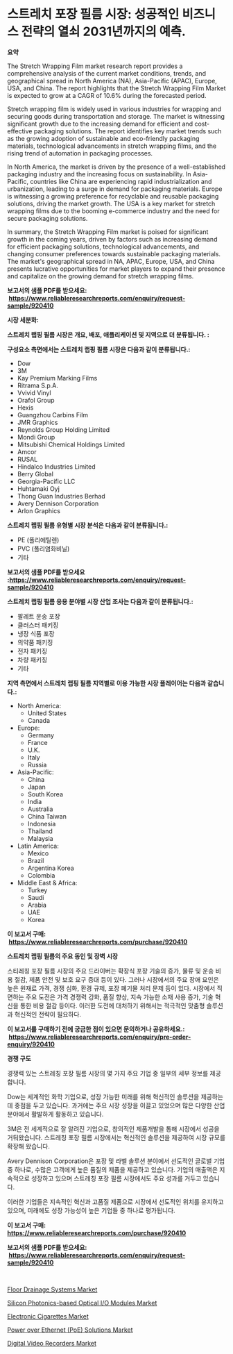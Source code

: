 <p><h1>스트레치 포장 필름 시장: 성공적인 비즈니스 전략의 열쇠 2031년까지의 예측.</h1></p><p><strong>요약</strong></p>
<p><p>The Stretch Wrapping Film market research report provides a comprehensive analysis of the current market conditions, trends, and geographical spread in North America (NA), Asia-Pacific (APAC), Europe, USA, and China. The report highlights that the Stretch Wrapping Film Market is expected to grow at a CAGR of 10.6% during the forecasted period.</p><p>Stretch wrapping film is widely used in various industries for wrapping and securing goods during transportation and storage. The market is witnessing significant growth due to the increasing demand for efficient and cost-effective packaging solutions. The report identifies key market trends such as the growing adoption of sustainable and eco-friendly packaging materials, technological advancements in stretch wrapping films, and the rising trend of automation in packaging processes.</p><p>In North America, the market is driven by the presence of a well-established packaging industry and the increasing focus on sustainability. In Asia-Pacific, countries like China are experiencing rapid industrialization and urbanization, leading to a surge in demand for packaging materials. Europe is witnessing a growing preference for recyclable and reusable packaging solutions, driving the market growth. The USA is a key market for stretch wrapping films due to the booming e-commerce industry and the need for secure packaging solutions.</p><p>In summary, the Stretch Wrapping Film market is poised for significant growth in the coming years, driven by factors such as increasing demand for efficient packaging solutions, technological advancements, and changing consumer preferences towards sustainable packaging materials. The market's geographical spread in NA, APAC, Europe, USA, and China presents lucrative opportunities for market players to expand their presence and capitalize on the growing demand for stretch wrapping films.</p></p>
<p><strong>보고서의 샘플 PDF를 받으세요: &nbsp;<a href="https://www.reliableresearchreports.com/enquiry/request-sample/920410">https://www.reliableresearchreports.com/enquiry/request-sample/920410</a></strong></p>
<p><strong>시장 세분화:</strong></p>
<p><strong> 스트레치 랩핑 필름 시장은 개요, 배포, 애플리케이션 및 지역으로 더 분류됩니다. :</strong></p>
<p><strong>구성요소 측면에서는 스트레치 랩핑 필름 시장은 다음과 같이 분류됩니다.:</strong></p>
<p><ul><li>Dow</li><li>3M</li><li>Kay Premium Marking Films</li><li>Ritrama S.p.A.</li><li>Vvivid Vinyl</li><li>Orafol Group</li><li>Hexis</li><li>Guangzhou Carbins Film</li><li>JMR Graphics</li><li>Reynolds Group Holding Limited</li><li>Mondi Group</li><li>Mitsubishi Chemical Holdings Limited</li><li>Amcor</li><li>RUSAL</li><li>Hindalco Industries Limited</li><li>Berry Global</li><li>Georgia-Pacific LLC</li><li>Huhtamaki Oyj</li><li>Thong Guan Industries Berhad</li><li>Avery Dennison Corporation</li><li>Arlon Graphics</li></ul></p>
<p><strong> 스트레치 랩핑 필름 유형별 시장 분석은 다음과 같이 분류됩니다.:</strong></p>
<p><ul><li>PE (폴리에틸렌)</li><li>PVC (폴리염화비닐)</li><li>기타</li></ul></p>
<p><strong>보고서의 샘플 PDF를 받으세요 :<a href="https://www.reliableresearchreports.com/enquiry/request-sample/920410">https://www.reliableresearchreports.com/enquiry/request-sample/920410</a></strong></p>
<p><strong> 스트레치 랩핑 필름 응용 분야별 시장 산업 조사는 다음과 같이 분류됩니다.:</strong></p>
<p><ul><li>팔레트 운송 포장</li><li>클러스터 패키징</li><li>냉장 식품 포장</li><li>의약품 패키징</li><li>전자 패키징</li><li>차량 패키징</li><li>기타</li></ul></p>
<p><strong>지역 측면에서 스트레치 랩핑 필름 지역별로 이용 가능한 시장 플레이어는 다음과 같습니다.:</strong></p>
<p><ul>
    <li>
        North America:
        <ul>
            <li>United States</li>
            <li>Canada</li>
        </ul>
    </li>
    <li>
        Europe:
        <ul>
            <li>Germany</li>
            <li>France</li>
            <li>U.K.</li>
            <li>Italy</li>
            <li>Russia</li>
        </ul>
    </li>
    <li>
        Asia-Pacific:
        <ul>
            <li>China</li>
            <li>Japan</li>
            <li>South Korea</li>
            <li>India</li>
            <li>Australia</li>
            <li>China Taiwan</li>
            <li>Indonesia</li>
            <li>Thailand</li>
            <li>Malaysia</li>
        </ul>
    </li>
    <li>
        Latin America:
        <ul>
            <li>Mexico</li>
            <li>Brazil</li>
            <li>Argentina Korea</li>
            <li>Colombia</li>
        </ul>
    </li>
    <li>
        Middle East & Africa:
        <ul>
            <li>Turkey</li>
            <li>Saudi</li>
            <li>Arabia</li>
            <li>UAE</li>
            <li>Korea</li>
        </ul>
    </li>
    </ul></p>
<p><strong>이 보고서 구매: &nbsp;<a href="https://www.reliableresearchreports.com/purchase/920410">https://www.reliableresearchreports.com/purchase/920410</a></strong></p>
<p><strong>스트레치 랩핑 필름의 주요 동인 및 장벽 시장</strong></p>
<p><p>스티레칭 포장 필름 시장의 주요 드라이버는 확장식 포장 기술의 증가, 물류 및 운송 비용 절감, 제품 안전 및 보호 요구 증대 등이 있다. 그러나 시장에서의 주요 장애 요인은 높은 원재료 가격, 경쟁 심화, 환경 규제, 포장 폐기물 처리 문제 등이 있다. 시장에서 직면하는 주요 도전은 가격 경쟁력 강화, 품질 향상, 지속 가능한 소재 사용 증가, 기술 혁신을 통한 비용 절감 등이다. 이러한 도전에 대처하기 위해서는 적극적인 맞춤형 솔루션과 혁신적인 전략이 필요하다.</p></p>
<p><strong>이 보고서를 구매하기 전에 궁금한 점이 있으면 문의하거나 공유하세요.: &nbsp;<a href="https://www.reliableresearchreports.com/enquiry/pre-order-enquiry/920410">https://www.reliableresearchreports.com/enquiry/pre-order-enquiry/920410</a></strong></p>
<p><strong>경쟁 구도</strong></p>
<p><p>경쟁력 있는 스트레칭 포장 필름 시장의 몇 가지 주요 기업 중 일부의 세부 정보를 제공합니다.</p><p>Dow는 세계적인 화학 기업으로, 성장 가능한 미래를 위해 혁신적인 솔루션을 제공하는 데 중점을 두고 있습니다. 과거에는 주요 시장 성장을 이끌고 있었으며 많은 다양한 산업 분야에서 활발하게 활동하고 있습니다.</p><p>3M은 전 세계적으로 잘 알려진 기업으로, 창의적인 제품개발을 통해 시장에서 성공을 거둬왔습니다. 스트레칭 포장 필름 시장에서는 혁신적인 솔루션을 제공하여 시장 규모를 확장해 왔습니다.</p><p>Avery Dennison Corporation은 포장 및 라벨 솔루션 분야에서 선도적인 글로벌 기업 중 하나로, 수많은 고객에게 높은 품질의 제품을 제공하고 있습니다. 기업의 매출액은 지속적으로 성장하고 있으며 스트레칭 포장 필름 시장에서도 주요 성과를 거두고 있습니다.</p><p>이러한 기업들은 지속적인 혁신과 고품질 제품으로 시장에서 선도적인 위치를 유지하고 있으며, 미래에도 성장 가능성이 높은 기업들 중 하나로 평가됩니다.</p></p>
<p><strong>이 보고서 구매: &nbsp; <a href="https://www.reliableresearchreports.com/purchase/920410">https://www.reliableresearchreports.com/purchase/920410</a></strong></p>
<p><strong>보고서의 샘플 PDF를 받으세요: &nbsp;<a href="https://www.reliableresearchreports.com/enquiry/request-sample/920410">https://www.reliableresearchreports.com/enquiry/request-sample/920410</a></strong><strong></strong></p>
<p>&nbsp;</p>
<p><p><a href="https://issuu.com/reportprime-2/docs/floor-drainage-systems-market-size-2030.pptx">Floor Drainage Systems Market</a></p><p><a href="https://github.com/nathandecarvalho/Market-Research-Report-List-2/blob/main/silicon-photonics-based-optical-io-modules-market.md">Silicon Photonics-based Optical I/O Modules Market</a></p><p><a href="https://issuu.com/reportprime-2/docs/electronic-cigarettes-market-size-2030.pptx">Electronic Cigarettes Market</a></p><p><a href="https://github.com/kufem1/Market-Research-Report-List-1/blob/main/power-over-ethernet-poe-solutions-market.md">Power over Ethernet (PoE) Solutions Market</a></p><p><a href="https://github.com/kosella/Market-Research-Report-List-2/blob/main/digital-video-recorders-market.md">Digital Video Recorders Market</a></p></p>